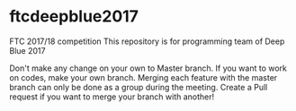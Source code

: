 # ftcdeepblue2017
FTC 2017/18 competition 
This repository is for programming team of Deep Blue 2017

Don't make any change on your own to Master branch.
If you want to work on codes, make your own branch.
Merging each feature with the master branch can only be done as a group during the meeting.
Create a Pull request if you want to merge your branch with another!
